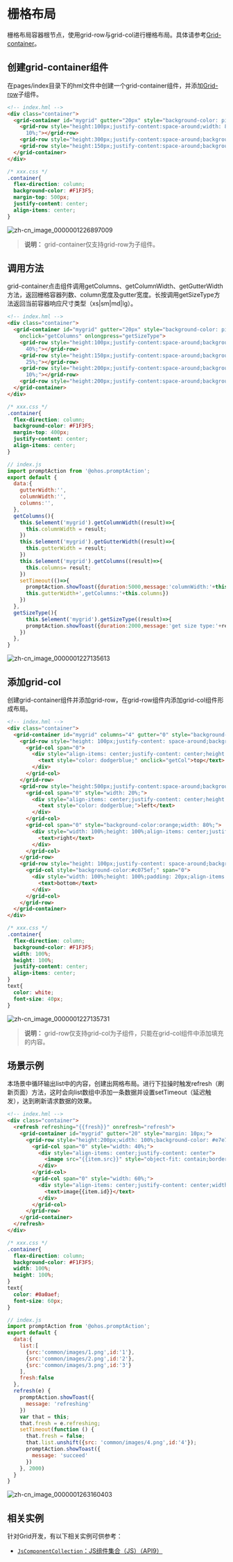 # 栅格布局


栅格布局容器根节点，使用grid-row与grid-col进行栅格布局。具体请参考[Grid-container](../reference/arkui-js/js-components-grid-container.md)。


## 创建grid-container组件

在pages/index目录下的hml文件中创建一个grid-container组件，并添加[Grid-row](../reference/arkui-js/js-components-grid-row.md)子组件。


```html
<!-- index.hml -->
<div class="container">
  <grid-container id="mygrid" gutter="20px" style="background-color: pink;">
    <grid-row style="height:100px;justify-content:space-around;width: 80%;background-color: #f67002;margin-left: 
      10%;"></grid-row>
    <grid-row style="height:300px;justify-content:space-around;background-color: #ffcf00;width: 100%;"></grid-row>
    <grid-row style="height:150px;justify-content:space-around;background-color: #032cf8;width: 100%;"></grid-row>
  </grid-container>
</div>
```


```css
/* xxx.css */
.container{
  flex-direction: column;
  background-color: #F1F3F5;
  margin-top: 500px;
  justify-content: center;
  align-items: center;
}
```

![zh-cn_image_0000001226897009](figures/zh-cn_image_0000001226897009.png)

> **说明：**
> grid-container仅支持grid-row为子组件。


## 调用方法

grid-container点击组件调用getColumns、getColumnWidth、getGutterWidth方法，返回栅格容器列数、column宽度及gutter宽度。长按调用getSizeType方法返回当前容器响应尺寸类型（xs|sm|md|lg）。


```html
<!-- index.hml -->
<div class="container">
  <grid-container id="mygrid" gutter="20px" style="background-color: pink;padding-top: 100px;" 
    onclick="getColumns" onlongpress="getSizeType">
    <grid-row style="height:100px;justify-content:space-around;background-color: #4cedf3;width: 20%;margin-left: 
      40%;"></grid-row>
    <grid-row style="height:150px;justify-content:space-around;background-color: #4cbff3;width: 50%;margin-left:
      25%;"></grid-row>
    <grid-row style="height:200px;justify-content:space-around;background-color: #465ff6;width: 80%;margin-left: 
      10%;"></grid-row>
    <grid-row style="height:200px;justify-content:space-around;background-color: #5011ec;width: 100%;"></grid-row>
  </grid-container>
</div>
```


```css
/* xxx.css */
.container{
  flex-direction: column;
  background-color: #F1F3F5;
  margin-top: 400px;
  justify-content: center;
  align-items: center;
}
```


```js
// index.js
import promptAction from '@ohos.promptAction';
export default {
  data:{
    gutterWidth:'',
    columnWidth:'',
    columns:'',
  },
  getColumns(){
    this.$element('mygrid').getColumnWidth((result)=>{
      this.columnWidth = result;
    })
    this.$element('mygrid').getGutterWidth((result)=>{
      this.gutterWidth = result;
    })
    this.$element('mygrid').getColumns((result)=>{
      this.columns= result;
    }) 
    setTimeout(()=>{              
      promptAction.showToast({duration:5000,message:'columnWidth:'+this.columnWidth+',gutterWidth:'+
      this.gutterWidth+',getColumns:'+this.columns})
    })
  },
  getSizeType(){
      this.$element('mygrid').getSizeType((result)=>{
      promptAction.showToast({duration:2000,message:'get size type:'+result})
    })
  },
}
```

![zh-cn_image_0000001227135613](figures/zh-cn_image_0000001227135613.gif)


## 添加grid-col

创建grid-container组件并添加grid-row，在grid-row组件内添加grid-col组件形成布局。


```html
<!-- index.hml -->
<div class="container">
  <grid-container id="mygrid" columns="4" gutter="0" style="background-color: pink;" onclick="getColumns" onlongpress="getSizeType">
    <grid-row style="height: 100px;justify-content: space-around;background-color: #4cbff3;width: 100%;">
      <grid-col span="0">
        <div style="align-items: center;justify-content: center;height: 100%;width: 100%;">
          <text style="color: dodgerblue;" onclick="getCol">top</text>
        </div>
      </grid-col>
    </grid-row>
    <grid-row style="height:500px;justify-content:space-around;background-color: #3b55ef;width: 100%;">
      <grid-col span="0" style="width: 20%;">
        <div style="align-items: center;justify-content: center;height: 100%;width: 100%;">
          <text style="color: dodgerblue;">left</text>
        </div>
      </grid-col>
      <grid-col span="0" style="background-color:orange;width: 80%;">
        <div style="width: 100%;height: 100%;align-items: center;justify-content: center;">
          <text>right</text>
        </div>
      </grid-col>
    </grid-row>
    <grid-row style="height: 100px;justify-content: space-around;background-color: #4cbff3;width: 100%;">
      <grid-col style="background-color:#c075ef;" span="0">
        <div style="width: 100%;height: 100%;padding: 20px;align-items: center;justify-content: center;">
          <text>bottom</text>
        </div>
      </grid-col>
    </grid-row>
  </grid-container>
</div>
```


```css
/* xxx.css */
.container{
  flex-direction: column;
  background-color: #F1F3F5;
  width: 100%;
  height: 100%;
  justify-content: center;
  align-items: center;
}
text{
  color: white;
  font-size: 40px;
}
```

![zh-cn_image_0000001227135731](figures/zh-cn_image_0000001227135731.png)

> **说明：**
> grid-row仅支持grid-col为子组件，只能在grid-col组件中添加填充的内容。


## 场景示例

本场景中循环输出list中的内容，创建出网格布局。进行下拉操时触发refresh（刷新页面）方法，这时会向list数组中添加一条数据并设置setTimeout（延迟触发），达到刷新请求数据的效果。


```html
<!-- index.hml -->
<div class="container">
  <refresh refreshing="{{fresh}}" onrefresh="refresh">
    <grid-container id="mygrid" gutter="20" style="margin: 10px;">
      <grid-row style="height:200px;width: 100%;background-color: #e7e7e2;margin-top: 50px; padding: 0px 20px;border-radius: 15px;" for="item in list">
        <grid-col span="0" style="width: 40%;">
          <div style="align-items: center;justify-content: center">
            <image src="{{item.src}}" style="object-fit: contain;border-radius: 30px;"></image>
          </div>
        </grid-col>
        <grid-col span="0" style="width: 60%;">
          <div style="align-items: center;justify-content: center;width: 100%;height: 100%;text-align: center;">
            <text>image{{item.id}}</text>
          </div>
        </grid-col>
      </grid-row>
    </grid-container>
  </refresh>
</div>
```


```css
/* xxx.css */
.container{
  flex-direction: column;
  background-color: #F1F3F5;
  width: 100%;
  height: 100%;
}
text{
  color: #0a0aef;
  font-size: 60px;
}
```


```js
// index.js
import promptAction from '@ohos.promptAction';
export default {
  data:{
    list:[
      {src:'common/images/1.png',id:'1'},
      {src:'common/images/2.png',id:'2'},
      {src:'common/images/3.png',id:'3'}
    ],
    fresh:false
  },
  refresh(e) {
    promptAction.showToast({
      message: 'refreshing'
    })
    var that = this;
    that.fresh = e.refreshing;
    setTimeout(function () {
      that.fresh = false;
      that.list.unshift({src: 'common/images/4.png',id:'4'});
      promptAction.showToast({
        message: 'succeed'
      })
    }, 2000)
  }
}
```


![zh-cn_image_0000001263160403](figures/zh-cn_image_0000001263160403.gif)


## 相关实例

针对Grid开发，有以下相关实例可供参考：

- [`JsComponentCollection`：JS组件集合（JS）（API9）](https://gitee.com/openharmony/applications_app_samples/tree/master/code/UI/JsComponentCollection/JsComponentCollection)
